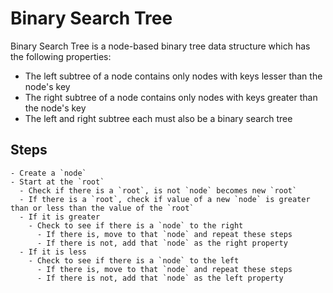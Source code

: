# Binary Search Tree #

Binary Search Tree is a node-based binary tree data structure which has the following properties:

- The left subtree of a node contains only nodes with keys lesser than the node's key
- The right subtree of a node contains only nodes with keys greater than the node's key
- The left and right subtree each must also be a binary search tree

## Steps ##

```pseudo
- Create a `node`
- Start at the `root`
  - Check if there is a `root`, is not `node` becomes new `root`
  - If there is a `root`, check if value of a new `node` is greater than or less than the value of the `root`
  - If it is greater
    - Check to see if there is a `node` to the right
      - If there is, move to that `node` and repeat these steps
      - If there is not, add that `node` as the right property
  - If it is less
    - Check to see if there is a `node` to the left
      - If there is, move to that `node` and repeat these steps
      - If there is not, add that `node` as the left property
```